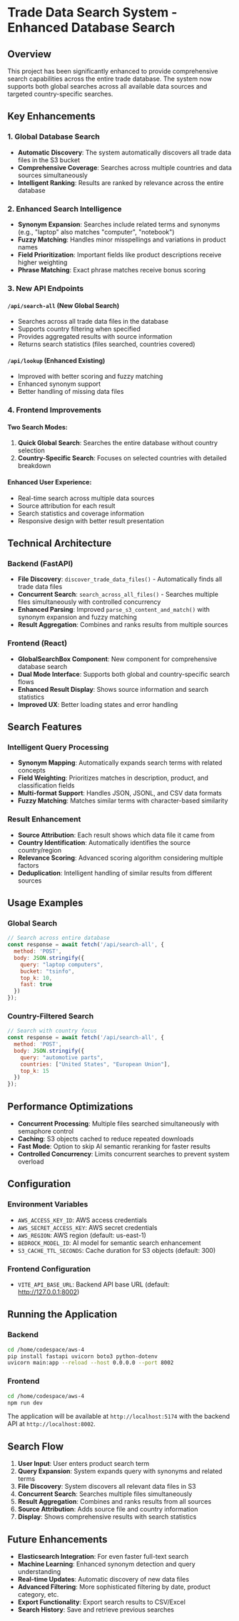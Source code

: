 # Trade Data Search System - Enhanced Database Search

## Overview

This project has been significantly enhanced to provide comprehensive search capabilities across the entire trade database. The system now supports both global searches across all available data sources and targeted country-specific searches.

## Key Enhancements

### 1. Global Database Search
- **Automatic Discovery**: The system automatically discovers all trade data files in the S3 bucket
- **Comprehensive Coverage**: Searches across multiple countries and data sources simultaneously
- **Intelligent Ranking**: Results are ranked by relevance across the entire database

### 2. Enhanced Search Intelligence
- **Synonym Expansion**: Searches include related terms and synonyms (e.g., "laptop" also matches "computer", "notebook")
- **Fuzzy Matching**: Handles minor misspellings and variations in product names
- **Field Prioritization**: Important fields like product descriptions receive higher weighting
- **Phrase Matching**: Exact phrase matches receive bonus scoring

### 3. New API Endpoints

#### `/api/search-all` (New Global Search)
- Searches across all trade data files in the database
- Supports country filtering when specified
- Provides aggregated results with source information
- Returns search statistics (files searched, countries covered)

#### `/api/lookup` (Enhanced Existing)
- Improved with better scoring and fuzzy matching
- Enhanced synonym support
- Better handling of missing data files

### 4. Frontend Improvements

#### Two Search Modes:
1. **Quick Global Search**: Searches the entire database without country selection
2. **Country-Specific Search**: Focuses on selected countries with detailed breakdown

#### Enhanced User Experience:
- Real-time search across multiple data sources
- Source attribution for each result
- Search statistics and coverage information
- Responsive design with better result presentation

## Technical Architecture

### Backend (FastAPI)
- **File Discovery**: `discover_trade_data_files()` - Automatically finds all trade data files
- **Concurrent Search**: `search_across_all_files()` - Searches multiple files simultaneously with controlled concurrency
- **Enhanced Parsing**: Improved `parse_s3_content_and_match()` with synonym expansion and fuzzy matching
- **Result Aggregation**: Combines and ranks results from multiple sources

### Frontend (React)
- **GlobalSearchBox Component**: New component for comprehensive database search
- **Dual Mode Interface**: Supports both global and country-specific search flows
- **Enhanced Result Display**: Shows source information and search statistics
- **Improved UX**: Better loading states and error handling

## Search Features

### Intelligent Query Processing
- **Synonym Mapping**: Automatically expands search terms with related concepts
- **Field Weighting**: Prioritizes matches in description, product, and classification fields
- **Multi-format Support**: Handles JSON, JSONL, and CSV data formats
- **Fuzzy Matching**: Matches similar terms with character-based similarity

### Result Enhancement
- **Source Attribution**: Each result shows which data file it came from
- **Country Identification**: Automatically identifies the source country/region
- **Relevance Scoring**: Advanced scoring algorithm considering multiple factors
- **Deduplication**: Intelligent handling of similar results from different sources

## Usage Examples

### Global Search
```javascript
// Search across entire database
const response = await fetch('/api/search-all', {
  method: 'POST',
  body: JSON.stringify({
    query: "laptop computers",
    bucket: "tsinfo",
    top_k: 10,
    fast: true
  })
});
```

### Country-Filtered Search
```javascript
// Search with country focus
const response = await fetch('/api/search-all', {
  method: 'POST',
  body: JSON.stringify({
    query: "automotive parts",
    countries: ["United States", "European Union"],
    top_k: 15
  })
});
```

## Performance Optimizations

- **Concurrent Processing**: Multiple files searched simultaneously with semaphore control
- **Caching**: S3 objects cached to reduce repeated downloads
- **Fast Mode**: Option to skip AI semantic reranking for faster results
- **Controlled Concurrency**: Limits concurrent searches to prevent system overload

## Configuration

### Environment Variables
- `AWS_ACCESS_KEY_ID`: AWS access credentials
- `AWS_SECRET_ACCESS_KEY`: AWS secret credentials
- `AWS_REGION`: AWS region (default: us-east-1)
- `BEDROCK_MODEL_ID`: AI model for semantic search enhancement
- `S3_CACHE_TTL_SECONDS`: Cache duration for S3 objects (default: 300)

### Frontend Configuration
- `VITE_API_BASE_URL`: Backend API base URL (default: http://127.0.0.1:8002)

## Running the Application

### Backend
```bash
cd /home/codespace/aws-4
pip install fastapi uvicorn boto3 python-dotenv
uvicorn main:app --reload --host 0.0.0.0 --port 8002
```

### Frontend
```bash
cd /home/codespace/aws-4
npm run dev
```

The application will be available at `http://localhost:5174` with the backend API at `http://localhost:8002`.

## Search Flow

1. **User Input**: User enters product search term
2. **Query Expansion**: System expands query with synonyms and related terms
3. **File Discovery**: System discovers all relevant data files in S3
4. **Concurrent Search**: Searches multiple files simultaneously
5. **Result Aggregation**: Combines and ranks results from all sources
6. **Source Attribution**: Adds source file and country information
7. **Display**: Shows comprehensive results with search statistics

## Future Enhancements

- **Elasticsearch Integration**: For even faster full-text search
- **Machine Learning**: Enhanced synonym detection and query understanding
- **Real-time Updates**: Automatic discovery of new data files
- **Advanced Filtering**: More sophisticated filtering by date, product category, etc.
- **Export Functionality**: Export search results to CSV/Excel
- **Search History**: Save and retrieve previous searches
